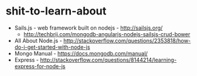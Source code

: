 # shit-to-learn-about

- Sails.js - web framework built on nodejs - http://sailsjs.org/
  - http://techbrij.com/mongodb-angularjs-nodejs-sailsjs-crud-bower
- All About Node.js - http://stackoverflow.com/questions/2353818/how-do-i-get-started-with-node-js
- Mongo Manual - https://docs.mongodb.com/manual/
- Express - http://stackoverflow.com/questions/8144214/learning-express-for-node-js
